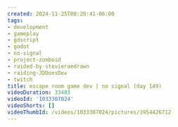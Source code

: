 ```yaml
---
created: 2024-11-25T08:20:41-06:00
tags:
- development
- gameplay
- gdscript
- godot
- no-signal
- project-zomboid
- raided-by-stevieraedrawn
- raiding-JDDoesDev
- twitch
title: escape room game dev | no signal (day 149)
videoDuration: 33483
videoId: '1033307024'
videoShorts: []
videoThumbId: /videos/1033307024/pictures/1954426712
---
```


